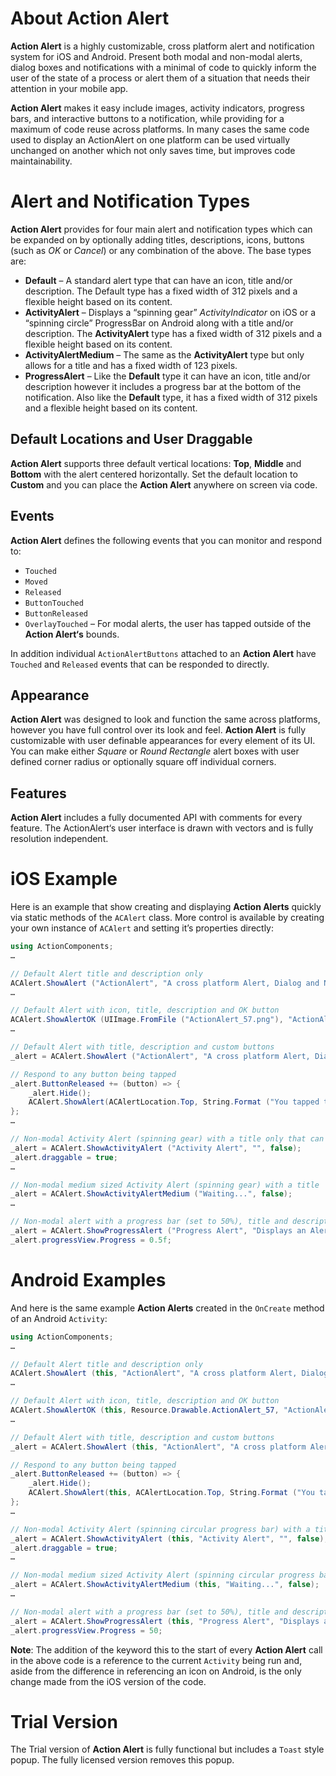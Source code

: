 # About Action Alert

**Action Alert** is a highly customizable, cross platform alert and notification system for iOS and Android. Present both modal and non-modal alerts, dialog boxes and notifications with a minimal of code to quickly inform the user of the state of a process or alert them of a situation that needs their attention in your mobile app.

**Action Alert** makes it easy include images, activity indicators, progress bars, and interactive buttons to a notification, while providing for a maximum of code reuse across platforms. In many cases the same code used to display an ActionAlert on one platform can be used virtually unchanged on another which not only saves time, but improves code maintainability.

# Alert and Notification Types

**Action Alert** provides for four main alert and notification types which can be expanded on by optionally adding titles, descriptions, icons, buttons (such as *OK* or *Cancel*) or any combination of the above. The base types are:

* **Default** – A standard alert type that can have an icon, title and/or description. The Default type has a fixed width of 312 pixels and a flexible height based on its content.
* **ActivityAlert** – Displays a “spinning gear” *ActivityIndicator* on iOS or a “spinning circle” ProgressBar on Android along with a title and/or description. The **ActivityAlert** type has a fixed width of 312 pixels and a flexible height based on its content.
* **ActivityAlertMedium** – The same as the **ActivityAlert** type but only allows for a title and has a fixed width of 123 pixels.
* **ProgressAlert** – Like the **Default** type it can have an icon, title and/or description however it includes a progress bar at the bottom of the notification. Also like the **Default** type, it has a fixed width of 312 pixels and a flexible height based on its content.

## Default Locations and User Draggable

**Action Alert** supports three default vertical locations: **Top**, **Middle** and **Bottom** with the alert centered horizontally. Set the default location to **Custom** and you can place the **Action Alert** anywhere on screen via code.

## Events

**Action Alert** defines the following events that you can monitor and respond to:

* `Touched`
* `Moved`
* `Released`
* `ButtonTouched`
* `ButtonReleased`
* `OverlayTouched` – For modal alerts, the user has tapped outside of the **Action Alert‘s** bounds.

In addition individual `ActionAlertButtons` attached to an **Action Alert** have `Touched` and `Released` events that can be responded to directly.

## Appearance

**Action Alert** was designed to look and function the same across platforms, however you have full control over its look and feel. **Action Alert** is fully customizable with user definable appearances for every element of its UI. You can make either *Square* or *Round Rectangle* alert boxes with user defined corner radius or optionally square off individual corners.

## Features

**Action Alert** includes a fully documented API with comments for every feature. The ActionAlert‘s user interface is drawn with vectors and is fully resolution independent.

# iOS Example

Here is an example that show creating and displaying **Action Alerts** quickly via static methods of the `ACAlert` class. More control is available by creating your own instance of `ACAlert` and setting it’s properties directly:

```csharp
using ActionComponents;
…

// Default Alert title and description only
ACAlert.ShowAlert ("ActionAlert", "A cross platform Alert, Dialog and Notification system for iOS and Android.");
…

// Default Alert with icon, title, description and OK button
ACAlert.ShowAlertOK (UIImage.FromFile ("ActionAlert_57.png"), "ActionAlert", "A cross platform Alert, Dialog and Notification system for iOS and Android.");
…

// Default Alert with title, description and custom buttons
_alert = ACAlert.ShowAlert ("ActionAlert", "A cross platform Alert, Dialog and Notification system for iOS and Android.","Cancel,Maybe,OK");

// Respond to any button being tapped
_alert.ButtonReleased += (button) => {
    _alert.Hide();
    ACAlert.ShowAlert(ACAlertLocation.Top, String.Format ("You tapped the {0} button.", button.title),"");
};
…

// Non-modal Activity Alert (spinning gear) with a title only that can be freely moved around the screen by the user
_alert = ACAlert.ShowActivityAlert ("Activity Alert", "", false);
_alert.draggable = true;
…

// Non-modal medium sized Activity Alert (spinning gear) with a title
_alert = ACAlert.ShowActivityAlertMedium ("Waiting...", false);
…

// Non-modal alert with a progress bar (set to 50%), title and description
_alert = ACAlert.ShowProgressAlert ("Progress Alert", "Displays an Alert for a process with a known length and gives feedback to the user.", false);
_alert.progressView.Progress = 0.5f;
```

# Android Examples

And here is the same example **Action Alerts** created in the `OnCreate` method of an Android `Activity`:

```csharp
using ActionComponents;
…

// Default Alert title and description only
ACAlert.ShowAlert (this, "ActionAlert", "A cross platform Alert, Dialog and Notification system for iOS and Android.");
…

// Default Alert with icon, title, description and OK button
ACAlert.ShowAlertOK (this, Resource.Drawable.ActionAlert_57, "ActionAlert", "A cross platform Alert, Dialog and Notification system for iOS and Android.");
…

// Default Alert with title, description and custom buttons
_alert = ACAlert.ShowAlert (this, "ActionAlert", "A cross platform Alert, Dialog and Notification system for iOS and Android.","Cancel,Maybe,OK");

// Respond to any button being tapped
_alert.ButtonReleased += (button) => {
    _alert.Hide();
    ACAlert.ShowAlert(this, ACAlertLocation.Top, String.Format ("You tapped the {0} button.", button.title),"");
};
…

// Non-modal Activity Alert (spinning circular progress bar) with a title only that can be freely moved around the screen by the user
_alert = ACAlert.ShowActivityAlert (this, "Activity Alert", "", false);
_alert.draggable = true;
…

// Non-modal medium sized Activity Alert (spinning circular progress bar) with a title
_alert = ACAlert.ShowActivityAlertMedium (this, "Waiting...", false);
…

// Non-modal alert with a progress bar (set to 50%), title and description
_alert = ACAlert.ShowProgressAlert (this, "Progress Alert", "Displays an Alert for a process with a known length and gives feedback to the user.", false);
_alert.progressView.Progress = 50;
```

**Note**: The addition of the keyword this to the start of every **Action Alert** call in the above code is a reference to the current `Activity` being run and, aside from the difference in referencing an icon on Android, is the only change made from the iOS version of the code.

# Trial Version

The Trial version of **Action Alert** is fully functional but includes a `Toast` style popup. The fully licensed version removes this popup.